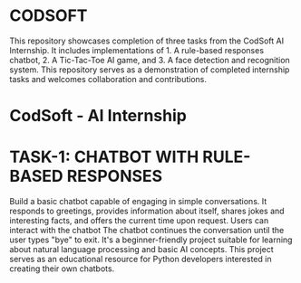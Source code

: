 # CODSOFT
This repository showcases completion of three tasks from the CodSoft AI Internship. It includes implementations of 1. A rule-based responses chatbot, 2. A Tic-Tac-Toe AI game, and 3. A face detection and recognition system. This repository serves as a demonstration of completed internship tasks and welcomes collaboration and contributions.
# CodSoft - AI Internship
# TASK-1: CHATBOT WITH RULE-BASED RESPONSES
Build a basic chatbot capable of engaging in simple conversations. It responds to greetings, provides information about itself, shares jokes and interesting facts, and offers the current time upon request. Users can interact with the chatbot The chatbot continues the conversation until the user types "bye" to exit. It's a beginner-friendly project suitable for learning about natural language processing and basic AI concepts. This project serves as an educational resource for Python developers interested in creating their own chatbots.

